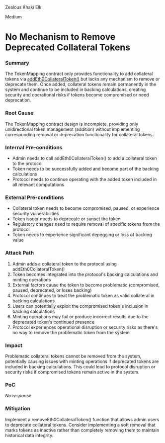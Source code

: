 Zealous Khaki Elk

Medium

# No Mechanism to Remove Deprecated Collateral Tokens

### Summary

The TokenMapping contract only provides functionality to add collateral tokens via [addEth0CollateralToken()](https://github.com/sherlock-audit/2025-05-usual-eth0/blob/main/eth0-protocol/src/TokenMapping.sol#L78) but lacks any mechanism to remove or deprecate them. Once added, collateral tokens remain permanently in the system and continue to be included in backing calculations, creating security and operational risks if tokens become compromised or need deprecation.

### Root Cause

The TokenMapping contract design is incomplete, providing only unidirectional token management (addition) without implementing corresponding removal or deprecation functionality for collateral tokens.

### Internal Pre-conditions

- Admin needs to call addEth0CollateralToken() to add a collateral token to the protocol
- Token needs to be successfully added and become part of the backing calculations
- Protocol needs to continue operating with the added token included in all relevant computations

### External Pre-conditions

- Collateral token needs to become compromised, paused, or experience security vulnerabilities
- Token issuer needs to deprecate or sunset the token
- Regulatory changes need to require removal of specific tokens from the protocol
- Token needs to experience significant depegging or loss of backing value

### Attack Path

1. Admin adds a collateral token to the protocol using addEth0CollateralToken()
2. Token becomes integrated into the protocol's backing calculations and minting operations
3. External factors cause the token to become problematic (compromised, paused, deprecated, or loses backing)
4. Protocol continues to treat the problematic token as valid collateral in backing calculations
5. Users can potentially exploit the compromised token's inclusion in backing calculations
6. Minting operations may fail or produce incorrect results due to the deprecated token's continued presence
7. Protocol experiences operational disruption or security risks as there's no way to remove the problematic token from the system

### Impact

Problematic collateral tokens cannot be removed from the system, potentially causing issues with minting operations if deprecated tokens are included in backing calculations. This could lead to protocol disruption or security risks if compromised tokens remain active in the system.

### PoC

_No response_

### Mitigation

Implement a removeEth0CollateralToken() function that allows admin users to deprecate collateral tokens. Consider implementing a soft removal that marks tokens as inactive rather than completely removing them to maintain historical data integrity.
